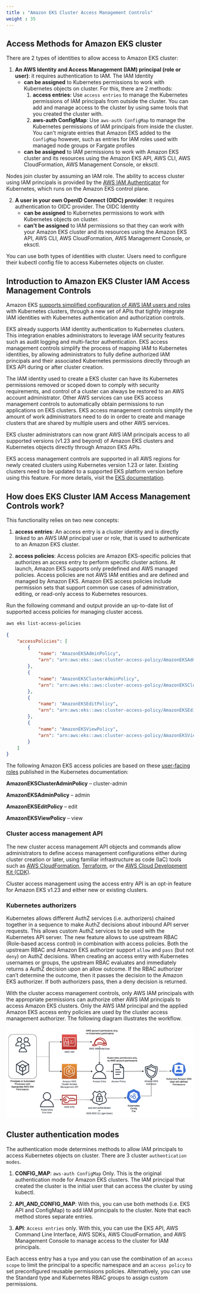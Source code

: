 ```yaml
---
title : "Amazon EKS Cluster Access Management Controls"
weight : 35
---
```



## Access Methods for Amazon EKS cluster

There are 2 types of identities to allow access to Amazon EKS cluster:

1. **An AWS Identity and Access Management (IAM) principal (role or user)**: it requires authentication to IAM. The IAM Identity 
    * **can be assigned** to Kubernetes permissions to work with Kubernetes objects on cluster. For this, there are 2 methods:
        1. **access entries**: Use `access entries` to manage the Kubernetes permissions of IAM principals from outside the cluster. You can add and manage access to the cluster by using same tools that you created the cluster with.
        2. **aws-auth ConfigMap**: Use `aws-auth ConfigMap` to manage the Kubernetes permissions of IAM principals from inside the cluster. You can't migrate entries that Amazon EKS added to the `ConfigMap` however, such as entries for IAM roles used with managed node groups or Fargate profiles
    * **can be assigned** to IAM permissions to work with Amazon EKS cluster and its resources using the Amazon EKS API, AWS CLI, AWS CloudFormation, AWS Management Console, or eksctl. 

Nodes join cluster by assuming an IAM role. The ability to access cluster using IAM principals is provided by the [AWS IAM Authenticator](https://github.com/kubernetes-sigs/aws-iam-authenticator#readme) for Kubernetes, which runs on the Amazon EKS control plane.

2.  **A user in your own OpenID Connect (OIDC) provider**: It requires authentication to OIDC provider. The OIDC Identity
    * **can be assigned** to Kubernetes permissions to work with Kubernetes objects on  cluster.
    * **can't be assigned** to IAM permissions so that they can work with your Amazon EKS cluster and its resources using the Amazon EKS API, AWS CLI, AWS CloudFormation, AWS Management Console, or eksctl.


You can use both types of identities with cluster. Users need to configure their kubectl config file to access Kubernetes objects on cluster.


## Introduction to Amazon EKS Cluster IAM Access Management Controls

Amazon EKS [supports simplified configuration of AWS IAM users and roles](https://aws.amazon.com/about-aws/whats-new/2023/12/amazon-eks-controls-iam-cluster-access-management/) with Kubernetes clusters, through a new set of APIs that tightly integrate IAM identities with Kubernetes authentication and authorization controls.

EKS already supports IAM identity authentication to Kubernetes clusters. This integration enables administrators to leverage IAM security features such as audit logging and multi-factor authentication. EKS access management controls simplify the process of mapping IAM to Kubernetes identities, by allowing administrators to fully define authorized IAM principals and their associated Kubernetes permissions directly through an EKS API during or after cluster creation. 

The IAM identity used to create a EKS cluster can have its Kubernetes permissions removed or scoped down to comply with security requirements, and control of a cluster can always be restored to an AWS account administrator. Other AWS services can use EKS access management controls to automatically obtain permissions to run applications on EKS clusters. EKS access management controls simplify the amount of work administrators need to do in order to create and manage clusters that are shared by multiple users and other AWS services.

EKS cluster administrators can now grant AWS IAM principals access to all supported versions (v1.23 and beyond) of Amazon EKS clusters and Kubernetes objects directly through Amazon EKS APIs.


EKS access management controls are supported in all AWS regions for newly created clusters using Kubernetes version 1.23 or later. Existing clusters need to be updated to a supported EKS platform version before using this feature. For more details, visit the [EKS documentation](https://docs.aws.amazon.com/eks/latest/userguide/access-entries.html).

## How does EKS Cluster IAM Access Management Controls work?

This functionality relies on two new concepts:

1.  **access entries**: An access entry is a cluster identity and is directly linked to an AWS IAM principal user or role, that is used to authenticate to an Amazon EKS cluster.

2.  **access policies**: Access policies are Amazon EKS-specific policies that authorizes an access entry to perform specific cluster actions. At launch, Amazon EKS supports only predefined and AWS managed policies. Access policies are not AWS IAM entities and are defined and managed by Amazon EKS. Amazon EKS access policies include permission sets that support common use cases of administration, editing, or read-only access to Kubernetes resources.

Run the following command and output provide an up-to-date list of supported access policies for managing cluster access.

```bash
aws eks list-access-policies
```

```json
{
    "accessPolicies": [
        {
            "name": "AmazonEKSAdminPolicy",
            "arn": "arn:aws:eks::aws:cluster-access-policy/AmazonEKSAdminPolicy"
        },
        {
            "name": "AmazonEKSClusterAdminPolicy",
            "arn": "arn:aws:eks::aws:cluster-access-policy/AmazonEKSClusterAdminPolicy"
        },
        {
            "name": "AmazonEKSEditPolicy",
            "arn": "arn:aws:eks::aws:cluster-access-policy/AmazonEKSEditPolicy"
        },
        {
            "name": "AmazonEKSViewPolicy",
            "arn": "arn:aws:eks::aws:cluster-access-policy/AmazonEKSViewPolicy"
        }
    ]
}
```

The following Amazon EKS access policies are based on these [user-facing roles](https://kubernetes.io/docs/reference/access-authn-authz/rbac/#user-facing-roles) published in the Kubernetes documentation:



**AmazonEKSClusterAdminPolicy** – cluster-admin

**AmazonEKSAdminPolicy** – admin

**AmazonEKSEditPolicy** – edit

**AmazonEKSViewPolicy** – view



### Cluster access management API

The new cluster access management API objects and commands allow administrators to define access management configurations either during cluster creation or later, using familiar infrastructure as code (IaC) tools such as [AWS CloudFormation](https://docs.aws.amazon.com/cloudformation/?icmpid=docs_homepage_mgmtgov), [Terraform](https://www.terraform.io/), or the [AWS Cloud Development Kit (CDK)](https://docs.aws.amazon.com/cdk/v2/guide/getting_started.html).

Cluster access management using the access entry API is an opt-in feature for Amazon EKS v1.23 and either new or existing clusters.

### Kubernetes authorizers

Kubernetes allows different AuthZ services (i.e. authorizers) chained together in a sequence to make AuthZ decisions about inbound API server requests. This allows custom AuthZ services to be used with the Kubernetes API server. The new feature allows to use upstream RBAC (Role-based access control) in combination with access policies. Both the upstream RBAC and Amazon EKS authorizer support `allow` and `pass` (but not `deny`) on AuthZ decisions. When creating an access entry with Kubernetes usernames or groups, the upstream RBAC evaluates and immediately returns a AuthZ decision upon an allow outcome. If the RBAC authorizer can’t determine the outcome, then it passes the decision to the Amazon EKS authorizer. If both authorizers pass, then a deny decision is returned.


With the cluster access management controls, only AWS IAM principals with the appropriate permissions can authorize other AWS IAM principals to access Amazon EKS clusters.  Only the AWS IAM principal and the applied Amazon EKS access entry policies are used by the cluster access management authorizer. The following diagram illustrates the workflow.

![workflow](/static/images/iam/eks-access-management/workflow.png)

## Cluster authentication modes


The authentication mode determines methods to allow IAM principals to access Kubernetes objects on cluster. There are 3 cluster `authentication modes`. 

1. **CONFIG_MAP**: `aws-auth ConfigMap` Only. This is the original authentication mode for Amazon EKS clusters. The IAM principal that created the cluster is the initial user that can access the cluster by using kubectl.

2. **API_AND_CONFIG_MAP**: With this, you can use both methods (i.e. EKS API and ConfigMap) to add IAM principals to the cluster. Note that each method stores separate entries. 

3. **API**: `Access entries` only. With this, you can use the EKS API, AWS Command Line Interface, AWS SDKs, AWS CloudFormation, and AWS Management Console to manage access to the cluster for IAM principals.

Each access entry has a `type` and you can use the combination of an `access scope` to limit the principal to a specific namespace and an `access policy` to set preconfigured reusable permissions policies. Alternatively, you can use the Standard type and Kubernetes RBAC groups to assign custom permissions.

